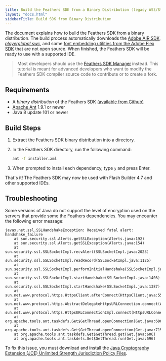 ```yaml
---
title: Build the Feathers SDK from a Binary Distribution (legacy AS3/Starling version)
layout: "docs.html"
sidebarTitle: Build SDK from Binary Distribution
---
```


The document explains how to build the Feathers SDK from a binary distribution. The build process automatically downloads the [Adobe AIR SDK](https://helpx.adobe.com/air/kb/archived-air-sdk-version.html), [_playerglobal.swc_](https://fpdownload.macromedia.com/get/flashplayer/updaters/32/playerglobal32_0.swc), and some [font embedding utilities from the Adobe Flex SDK](https://sourceforge.net/adobe/flexsdk/code/HEAD/tree/trunk/lib/) that are not open source. When finished, the Feathers SDK will be ready to use with a supported IDE.

> Most developers should use the [Feathers SDK Manager](./installation-instructions.md) instead. This tutorial is meant for advanced developers who want to modify the Feathers SDK compiler source code to contribute or to create a fork.

## Requirements

- A _binary distribution_ of the Feathers SDK [(available from Github)](https://github.com/feathersui/feathersui-starling-sdk/releases)
- [Apache Ant](http://ant.apache.org) 1.9.1 or newer
- Java 8 update 101 or newer

## Build Steps

1.  Extract the Feathers SDK binary distribution into a directory.

1.  In the Feathers SDK directory, run the following command:

    ```sh
    ant -f installer.xml
    ```

1.  When prompted to install each dependency, type `y` and press Enter.

That's it! The Feathers SDK may now be used with Flash Builder 4.7 and other supported IDEs.

## Troubleshooting

Some versions of Java do not support the level of encryption used on the servers that provide some the Feathers dependencies. You may encounter the following error message:

```code
javax.net.ssl.SSLHandshakeException: Received fatal alert: handshake_failure
    at sun.security.ssl.Alerts.getSSLException(Alerts.java:192)
    at sun.security.ssl.Alerts.getSSLException(Alerts.java:154)
    at sun.security.ssl.SSLSocketImpl.recvAlert(SSLSocketImpl.java:2023)
    at sun.security.ssl.SSLSocketImpl.readRecord(SSLSocketImpl.java:1125)
    at sun.security.ssl.SSLSocketImpl.performInitialHandshake(SSLSocketImpl.java:1375)
    at sun.security.ssl.SSLSocketImpl.startHandshake(SSLSocketImpl.java:1403)
    at sun.security.ssl.SSLSocketImpl.startHandshake(SSLSocketImpl.java:1387)
    at sun.net.www.protocol.https.HttpsClient.afterConnect(HttpsClient.java:559)
    at sun.net.www.protocol.https.AbstractDelegateHttpsURLConnection.connect(AbstractDelegateHttpsURLConnection.java:185)
    at sun.net.www.protocol.https.HttpsURLConnectionImpl.connect(HttpsURLConnectionImpl.java:153)
    at org.apache.tools.ant.taskdefs.Get$GetThread.openConnection(Get.java:690)
    at org.apache.tools.ant.taskdefs.Get$GetThread.openConnection(Get.java:715)
    at org.apache.tools.ant.taskdefs.Get$GetThread.get(Get.java:606)
    at org.apache.tools.ant.taskdefs.Get$GetThread.run(Get.java:596)
```

To fix this issue, you must download and install the [Java Cryptography Extension (JCE) Unlimited Strength Jurisdiction Policy Files](http://www.oracle.com/technetwork/java/javase/downloads/jce8-download-2133166.html).
